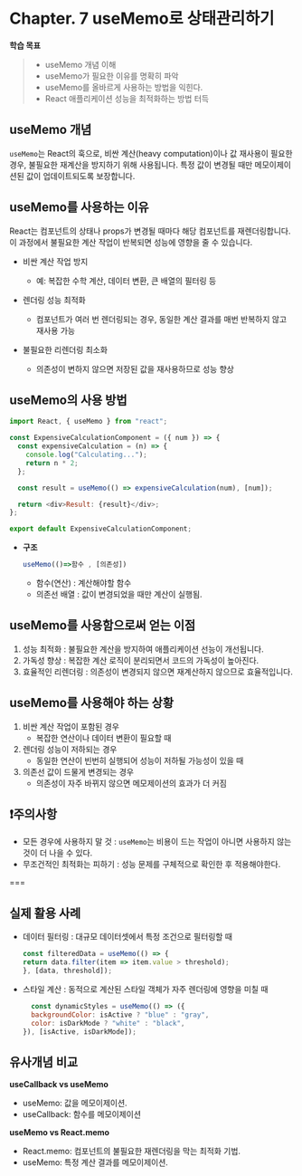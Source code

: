 # Chapter. 7 useMemo로 상태관리하기

**학습 목표**
> - useMemo 개념 이해
> - useMemo가 필요한 이유를 명확히 파악
> - useMemo를 올바르게 사용하는 방법을 익힌다.
> - React 애플리케이션 성능을 최적화하는 방법 터득


## useMemo 개념
`useMemo`는 React의 훅으로, 비싼 계산(heavy computation)이나 값 재사용이 필요한 경우, 불필요한 재계산을 방지하기 위해 사용됩니다.
특정 값이 변경될 때만 메모이제이션된 값이 업데이트되도록 보장합니다.

## useMemo를 사용하는 이유
React는 컴포넌트의 상태나 props가 변경될 때마다 해당 컴포넌트를 재렌더링합니다.
이 과정에서 불필요한 계산 작업이 반복되면 성능에 영향을 줄 수 있습니다.

- 비싼 계산 작업 방지
  - 예: 복잡한 수학 계산, 데이터 변환, 큰 배열의 필터링 등

- 렌더링 성능 최적화
  - 컴포넌트가 여러 번 렌더링되는 경우, 동일한 계산 결과를 매번 반복하지 않고 재사용 가능

- 불필요한 리렌더링 최소화
  - 의존성이 변하지 않으면 저장된 값을 재사용하므로 성능 향상

## useMemo의 사용 방법
```javascript
import React, { useMemo } from "react";

const ExpensiveCalculationComponent = ({ num }) => {
  const expensiveCalculation = (n) => {
    console.log("Calculating...");
    return n * 2;
  };

  const result = useMemo(() => expensiveCalculation(num), [num]);

  return <div>Result: {result}</div>;
};

export default ExpensiveCalculationComponent;

```
- **구조**
  ```javascript
  useMemo(()=>함수 , [의존성])
  ```
  - 함수(연산) : 계산해야할 함수
  - 의존선 배열 : 값이 변경되었을 때만 계산이 실행됨.
 
## useMemo를 사용함으로써 얻는 이점
1. 성능 최적화 : 불필요한 계산을 방지하여 애플리케이션 선능이 개선됩니다.
2. 가독성 향상 : 복잡한 계산 로직이 분리되면서 코드의 가독성이 높아진다.
3. 효율적인 리렌더링 : 의존성이 변경되지 않으면 재계산하지 않으므로 효율적입니다.

## useMemo를 사용해야 하는 상황
1. 비싼 계산 작업이 포함된 경우
   - 복잡한 연산이나 데이터 변환이 필요할 때
2. 렌더링 성능이 저하되는 경우
   - 동일한 연산이 빈번히 실행되어 성능이 저하될 가능성이 있을 때
3. 의존선 값이 드물게 변경되는 경우
   - 의존성이 자주 바뀌지 않으면 메모제이션의 효과가 더 커짐
  
## ❗주의사항
- 모든 경우에 사용하지 말 것 : `useMemo`는 비용이 드는 작업이 아니면 사용하지 않는 것이 더 나을 수 있다.
- 무조건적인 최적화는 피하기 : 성능 문제를 구체적으로 확인한 후 적용해야한다.

===

## 실제 활용 사례
- 데이터 필터링 : 대규모 데이터셋에서 특정 조건으로 필터링할 때
  ```javascript
  const filteredData = useMemo(() => {
  return data.filter(item => item.value > threshold);
  }, [data, threshold]);

  ```
- 스타일 계산 : 동적으로 계산된 스타일 객체가 자주 렌더링에 영향을 미칠 때
  ```javascript
    const dynamicStyles = useMemo(() => ({
    backgroundColor: isActive ? "blue" : "gray",
    color: isDarkMode ? "white" : "black",
  }), [isActive, isDarkMode]);
  ```

## 유사개념 비교
**useCallback vs useMemo**
- useMemo: 값을 메모이제이션.
- useCallback: 함수를 메모이제이션

**useMemo vs React.memo**
- React.memo: 컴포넌트의 불필요한 재렌더링을 막는 최적화 기법.
- useMemo: 특정 계산 결과를 메모이제이션.
